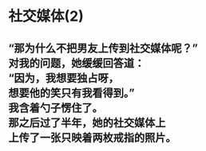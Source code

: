 # 社交媒体(2)

“那为什么不把男友上传到社交媒体呢？”
\
对我的问题，她缓缓回答道：
\
“因为，我想要独占呀，
\
想要他的笑只有我看得到。”
\
我含着勺子愣住了。
\
那之后过了半年，她的社交媒体上
\
上传了一张只映着两枚戒指的照片。
<br>
<br>
<br>
<br>
<br>
<br>
<br>
<br>
<br>
<br>
<br>
<br>
<br>
<br>
<br>
<br>
---
